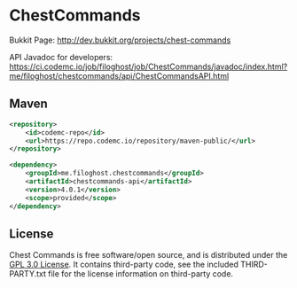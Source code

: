 ChestCommands
===================

Bukkit Page: http://dev.bukkit.org/projects/chest-commands

API Javadoc for developers: https://ci.codemc.io/job/filoghost/job/ChestCommands/javadoc/index.html?me/filoghost/chestcommands/api/ChestCommandsAPI.html

## Maven
```xml
<repository>
    <id>codemc-repo</id>
    <url>https://repo.codemc.io/repository/maven-public/</url>
</repository>
```

```xml
<dependency>
    <groupId>me.filoghost.chestcommands</groupId>
    <artifactId>chestcommands-api</artifactId>
    <version>4.0.1</version>
    <scope>provided</scope>
</dependency>
```

## License
Chest Commands is free software/open source, and is distributed under the [GPL 3.0 License](https://opensource.org/licenses/GPL-3.0). It contains third-party code, see the included THIRD-PARTY.txt file for the license information on third-party code.

